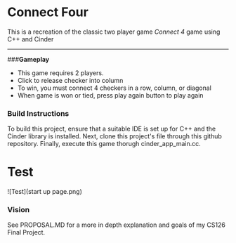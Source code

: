 # Connect Four
This is a recreation of the classic two player game _Connect 4_ game using C++ and Cinder

----

###**Gameplay**
* This game requires 2 players.
* Click to release checker into column
* To win, you must connect 4 checkers in a row, column, or diagonal  
* When game is won or tied, press play again button to play again


### **Build Instructions**
To build this project, ensure that a suitable IDE is set up for C++ and the Cinder library is installed. Next, clone this 
project's file through this github repository. Finally, execute this game thorugh 
cinder_app_main.cc. 
 
# Test

![Test](start up page.png)

### **Vision**

See PROPOSAL.MD for a more in depth explanation and goals of my CS126 Final Project. 